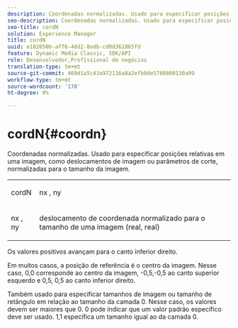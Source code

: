 ```yaml
---
description: Coordenadas normalizadas. Usado para especificar posições relativas em uma imagem, como deslocamentos de imagem ou parâmetros de corte, normalizadas para o tamanho da imagem.
seo-description: Coordenadas normalizadas. Usado para especificar posições relativas em uma imagem, como deslocamentos de imagem ou parâmetros de corte, normalizadas para o tamanho da imagem.
seo-title: cordN
solution: Experience Manager
title: cordN
uuid: e182650b-aff6-4dd2-8edb-cd0d361865fd
feature: Dynamic Media Classic, SDK/API
role: Desenvolvedor,Profissional de negócios
translation-type: tm+mt
source-git-commit: 469d1a5c43a972116a8a2efb0de5708800130a99
workflow-type: tm+mt
source-wordcount: '178'
ht-degree: 0%

---
```



# cordN{#coordn}

Coordenadas normalizadas. Usado para especificar posições relativas em uma imagem, como deslocamentos de imagem ou parâmetros de corte, normalizadas para o tamanho da imagem.

<table id="simpletable_EFA3111DC4B94BAF94715500DB4DD8FB"> 
 <tr class="strow"> 
  <td class="stentry"> <p><span class="codeph"> <span class="varname"> cordN</span> </span> </p> </td> 
  <td class="stentry"> <p><span class="codeph"> <span class="varname"> nx</span> </span>,  <span class="codeph"><span class="varname"> ny</span></span> </p></td> 
 </tr> 
 <tr class="strow"> 
  <td class="stentry"> <p><span class="codeph"> <span class="varname"> nx</span> </span>,  <span class="codeph"><span class="varname"> ny</span></span> </p></td> 
  <td class="stentry"> <p>deslocamento de coordenada normalizado para o tamanho de uma imagem (real, real) </p></td> 
 </tr> 
</table>

Os valores positivos avançam para o canto inferior direito.

Em muitos casos, a posição de referência é o centro da imagem. Nesse caso, 0,0 corresponde ao centro da imagem, -0,5,-0,5 ao canto superior esquerdo e 0,5, 0,5 ao canto inferior direito.

Também usado para especificar tamanhos de imagem ou tamanho de retângulo em relação ao tamanho da camada 0. Nesse caso, os valores devem ser maiores que 0. 0 pode indicar que um valor padrão específico deve ser usado. 1,1 especifica um tamanho igual ao da camada 0.
